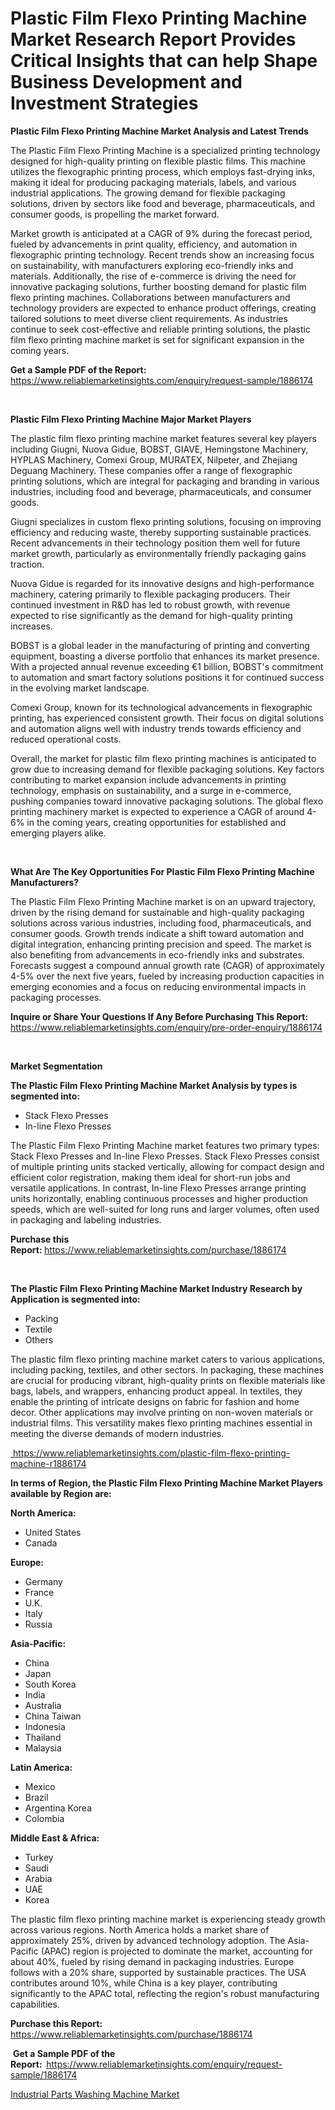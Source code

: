 <p><h1>Plastic Film Flexo Printing Machine Market Research Report Provides Critical Insights that can help Shape Business Development and Investment Strategies</h1></p><p><strong>Plastic Film Flexo Printing Machine Market Analysis and Latest Trends</strong></p>
<p><p>The Plastic Film Flexo Printing Machine is a specialized printing technology designed for high-quality printing on flexible plastic films. This machine utilizes the flexographic printing process, which employs fast-drying inks, making it ideal for producing packaging materials, labels, and various industrial applications. The growing demand for flexible packaging solutions, driven by sectors like food and beverage, pharmaceuticals, and consumer goods, is propelling the market forward.</p><p>Market growth is anticipated at a CAGR of 9% during the forecast period, fueled by advancements in print quality, efficiency, and automation in flexographic printing technology. Recent trends show an increasing focus on sustainability, with manufacturers exploring eco-friendly inks and materials. Additionally, the rise of e-commerce is driving the need for innovative packaging solutions, further boosting demand for plastic film flexo printing machines. Collaborations between manufacturers and technology providers are expected to enhance product offerings, creating tailored solutions to meet diverse client requirements. As industries continue to seek cost-effective and reliable printing solutions, the plastic film flexo printing machine market is set for significant expansion in the coming years.</p></p>
<p><strong>Get a Sample PDF of the Report:&nbsp;</strong> <a href="https://www.reliablemarketinsights.com/enquiry/request-sample/1886174?utm_campaign=3361&utm_medium=2&utm_source=Github&utm_content=ia&utm_term=11042025&utm_id=plastic-film-flexo-printing-machine">https://www.reliablemarketinsights.com/enquiry/request-sample/1886174</a></p>
<p>&nbsp;</p>
<p><strong>Plastic Film Flexo Printing Machine Major Market Players</strong></p>
<p><p>The plastic film flexo printing machine market features several key players including Giugni, Nuova Gidue, BOBST, GIAVE, Hemingstone Machinery, HYPLAS Machinery, Comexi Group, MURATEX, Nilpeter, and Zhejiang Deguang Machinery. These companies offer a range of flexographic printing solutions, which are integral for packaging and branding in various industries, including food and beverage, pharmaceuticals, and consumer goods.</p><p>Giugni specializes in custom flexo printing solutions, focusing on improving efficiency and reducing waste, thereby supporting sustainable practices. Recent advancements in their technology position them well for future market growth, particularly as environmentally friendly packaging gains traction.</p><p>Nuova Gidue is regarded for its innovative designs and high-performance machinery, catering primarily to flexible packaging producers. Their continued investment in R&D has led to robust growth, with revenue expected to rise significantly as the demand for high-quality printing increases.</p><p>BOBST is a global leader in the manufacturing of printing and converting equipment, boasting a diverse portfolio that enhances its market presence. With a projected annual revenue exceeding €1 billion, BOBST's commitment to automation and smart factory solutions positions it for continued success in the evolving market landscape.</p><p>Comexi Group, known for its technological advancements in flexographic printing, has experienced consistent growth. Their focus on digital solutions and automation aligns well with industry trends towards efficiency and reduced operational costs.</p><p>Overall, the market for plastic film flexo printing machines is anticipated to grow due to increasing demand for flexible packaging solutions. Key factors contributing to market expansion include advancements in printing technology, emphasis on sustainability, and a surge in e-commerce, pushing companies toward innovative packaging solutions. The global flexo printing machinery market is expected to experience a CAGR of around 4-6% in the coming years, creating opportunities for established and emerging players alike.</p></p>
<p>&nbsp;</p>
<p><strong>What Are The Key Opportunities For Plastic Film Flexo Printing Machine Manufacturers?</strong></p>
<p><p>The Plastic Film Flexo Printing Machine market is on an upward trajectory, driven by the rising demand for sustainable and high-quality packaging solutions across various industries, including food, pharmaceuticals, and consumer goods. Growth trends indicate a shift toward automation and digital integration, enhancing printing precision and speed. The market is also benefiting from advancements in eco-friendly inks and substrates. Forecasts suggest a compound annual growth rate (CAGR) of approximately 4-5% over the next five years, fueled by increasing production capacities in emerging economies and a focus on reducing environmental impacts in packaging processes.</p></p>
<p><strong>Inquire or Share Your Questions If Any Before Purchasing This Report:</strong> <a href="https://www.reliablemarketinsights.com/enquiry/pre-order-enquiry/1886174?utm_campaign=3361&utm_medium=2&utm_source=Github&utm_content=ia&utm_term=11042025&utm_id=plastic-film-flexo-printing-machine">https://www.reliablemarketinsights.com/enquiry/pre-order-enquiry/1886174</a></p>
<p>&nbsp;</p>
<p><strong>Market Segmentation</strong></p>
<p><strong>The Plastic Film Flexo Printing Machine Market Analysis by types is segmented into:</strong></p>
<p><ul><li>Stack Flexo Presses</li><li>In-line Flexo Presses</li></ul></p>
<p><p>The Plastic Film Flexo Printing Machine market features two primary types: Stack Flexo Presses and In-line Flexo Presses. Stack Flexo Presses consist of multiple printing units stacked vertically, allowing for compact design and efficient color registration, making them ideal for short-run jobs and versatile applications. In contrast, In-line Flexo Presses arrange printing units horizontally, enabling continuous processes and higher production speeds, which are well-suited for long runs and larger volumes, often used in packaging and labeling industries.</p></p>
<p><strong>Purchase this Report:&nbsp;</strong><a href="https://www.reliablemarketinsights.com/purchase/1886174?utm_campaign=3361&utm_medium=2&utm_source=Github&utm_content=ia&utm_term=11042025&utm_id=plastic-film-flexo-printing-machine">https://www.reliablemarketinsights.com/purchase/1886174</a></p>
<p>&nbsp;</p>
<p><strong>The Plastic Film Flexo Printing Machine Market Industry Research by Application is segmented into:</strong></p>
<p><ul><li>Packing</li><li>Textile</li><li>Others</li></ul></p>
<p><p>The plastic film flexo printing machine market caters to various applications, including packing, textiles, and other sectors. In packaging, these machines are crucial for producing vibrant, high-quality prints on flexible materials like bags, labels, and wrappers, enhancing product appeal. In textiles, they enable the printing of intricate designs on fabric for fashion and home decor. Other applications may involve printing on non-woven materials or industrial films. This versatility makes flexo printing machines essential in meeting the diverse demands of modern industries.</p></p>
<p><a href="https://www.reliablemarketinsights.com/plastic-film-flexo-printing-machine-r1886174?utm_campaign=3361&utm_medium=2&utm_source=Github&utm_content=ia&utm_term=11042025&utm_id=plastic-film-flexo-printing-machine">&nbsp;https://www.reliablemarketinsights.com/plastic-film-flexo-printing-machine-r1886174</a></p>
<p><strong>In terms of Region, the Plastic Film Flexo Printing Machine Market Players available by Region are:</strong></p>
<p>
    <p> <strong> North America: </strong>
        <ul>
            <li>United States</li>
            <li>Canada</li>
        </ul>
        </p> 
    <p> <strong> Europe: </strong>
        <ul>
            <li>Germany</li>
            <li>France</li>
            <li>U.K.</li>
            <li>Italy</li>
            <li>Russia</li>
        </ul>
        </p> 
    <p> <strong> Asia-Pacific: </strong>
        <ul>
            <li>China</li>
            <li>Japan</li>
            <li>South Korea</li>
            <li>India</li>
            <li>Australia</li>
            <li>China Taiwan</li>
            <li>Indonesia</li>
            <li>Thailand</li>
            <li>Malaysia</li>
        </ul>
        </p> 
    <p> <strong> Latin America: </strong>
        <ul>
            <li>Mexico</li>
            <li>Brazil</li>
            <li>Argentina Korea</li>
            <li>Colombia</li>
        </ul>
        </p> 
    <p> <strong> Middle East & Africa: </strong>
        <ul>
            <li>Turkey</li>
            <li>Saudi</li>
            <li>Arabia</li>
            <li>UAE</li>
            <li>Korea</li>
        </ul>
    </p>
    </p>
<p><p>The plastic film flexo printing machine market is experiencing steady growth across various regions. North America holds a market share of approximately 25%, driven by advanced technology adoption. The Asia-Pacific (APAC) region is projected to dominate the market, accounting for about 40%, fueled by rising demand in packaging industries. Europe follows with a 20% share, supported by sustainable practices. The USA contributes around 10%, while China is a key player, contributing significantly to the APAC total, reflecting the region's robust manufacturing capabilities.</p></p>
<p><strong>Purchase this Report: </strong><a href="https://www.reliablemarketinsights.com/purchase/1886174?utm_campaign=3361&utm_medium=2&utm_source=Github&utm_content=ia&utm_term=11042025&utm_id=plastic-film-flexo-printing-machine">https://www.reliablemarketinsights.com/purchase/1886174</a></p>
<p>&nbsp;<strong>Get a Sample PDF of the Report:&nbsp;&nbsp;</strong><a href="https://www.reliablemarketinsights.com/enquiry/request-sample/1886174?utm_campaign=3361&utm_medium=2&utm_source=Github&utm_content=ia&utm_term=11042025&utm_id=plastic-film-flexo-printing-machine">https://www.reliablemarketinsights.com/enquiry/request-sample/1886174</a></p>
<p><strong></strong></p>
<p><p><a href="https://github.com/krookplier6h/Market-Research-Report-List-1/blob/main/industrial-parts-washing-machine-market.md?utm_campaign=3361&utm_medium=2&utm_source=Github&utm_content=ia&utm_term=11042025&utm_id=plastic-film-flexo-printing-machine">Industrial Parts Washing Machine Market</a></p></p>